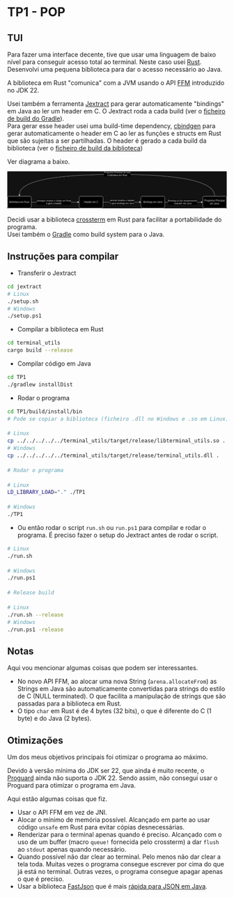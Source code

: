 # TP1 - POP

## TUI

Para fazer uma interface decente, tive que usar uma linguagem de baixo nível para conseguir acesso total ao terminal. Neste caso usei [Rust](https://www.rust-lang.org/). Desenvolvi uma pequena biblioteca para dar o acesso necessário ao Java.

A biblioteca em Rust "comunica" com a JVM usando o API [FFM](https://openjdk.org/jeps/454) introduzido no JDK 22.

Usei também a ferramenta [Jextract](https://jdk.java.net/jextract/) para gerar automaticamente "bindings" em Java ao ler um header em C. O Jextract roda a cada build (ver o [ficheiro de build do Gradle](/TP1/build.gradle.kts#L25)).  
Para gerar esse header usei uma build-time dependency, [cbindgen](https://github.com/mozilla/cbindgen) para gerar automaticamente o header em C ao ler as funções e structs em Rust que são sujeitas a ser partilhadas. O header é gerado a cada build da biblioteca (ver o [ficheiro de build da biblioteca](/terminal_utils/build.rs))

Ver diagrama a baixo.

![Diagrama do funcionamento tp1](/diagrama%20tp1.png)  

Decidi usar a biblioteca [crossterm](https://github.com/crossterm-rs/crossterm) em Rust para facilitar a portabilidade do programa.  
Usei também o [Gradle](https://gradle.org/) como build system para o Java.

## Instruções para compilar

- Transferir o Jextract

```bash
cd jextract
# Linux
./setup.sh
# Windows
./setup.ps1
```

- Compilar a biblioteca em Rust

```bash
cd terminal_utils
cargo build --release
```

- Compilar código em Java

```bash
cd TP1
./gradlew installDist
```

- Rodar o programa

```bash
cd TP1/build/install/bin
# Pode se copiar a biblioteca (ficheiro .dll no Windows e .so em Linux) para esta pasta

# Linux
cp ../../../../../terminal_utils/target/release/libterminal_utils.so .
# Windows
cp ../../../../../terminal_utils/target/release/terminal_utils.dll .

# Rodar o programa

# Linux
LD_LIBRARY_LOAD="." ./TP1

# Windows 
./TP1
```

- Ou então rodar o script `run.sh` ou `run.ps1` para compilar e rodar o programa. É preciso fazer o setup do Jextract antes de rodar o script.

```bash
# Linux
./run.sh

# Windows
./run.ps1

# Release build

# Linux
./run.sh --release
# Windows
./run.ps1 -release
```

## Notas

Aqui vou mencionar algumas coisas que podem ser interessantes.

- No novo API FFM, ao alocar uma nova String (`arena.allocateFrom`) as Strings em Java são automaticamente convertidas para strings do estilo de C (NULL terminated). O que facilita a manipulação de strings que são passadas para a biblioteca em Rust.  
- O tipo `char` em Rust é de 4 bytes (32 bits), o que é diferente do C (1 byte) e do Java (2 bytes).

## Otimizações

Um dos meus objetivos principais foi otimizar o programa ao máximo.  

Devido à versão mínima do JDK ser 22, que ainda é muito recente, o [Proguard](https://github.com/Guardsquare/proguard) ainda não suporta o JDK 22. Sendo assim, não consegui usar o Proguard para otimizar o programa em Java.

Aqui estão algumas coisas que fiz.

- Usar o API FFM em vez de JNI.
- Alocar o mínimo de memória possível. Alcançado em parte ao usar código `unsafe` em Rust para evitar cópias desnecessárias.
- Renderizar para o terminal apenas quando é preciso. Alcançado com o uso de um buffer (macro `queue!` fornecida pelo crossterm) a dar `flush` ao `stdout` apenas quando necessário.
- Quando possível não dar clear ao terminal. Pelo menos não dar clear a tela toda. Muitas vezes o programa consegue escrever por cima do que já está no terminal. Outras vezes, o programa consegue apagar apenas o que é preciso.
- Usar a biblioteca [FastJson](https://github.com/alibaba/fastjson2/blob/main/README_EN.md) que é mais [rápida para JSON em Java](https://github.com/fabienrenaud/java-json-benchmark).
